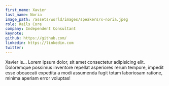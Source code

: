 ```yaml
---
first_name: Xavier
last_name: Noria
image_path: /assets/world/images/speakers/x-noria.jpeg
role: Rails Core
company: Independent Consultant
keynote:
github: https://github.com/
linkedin: https://linkedin.com
twitter:
---
```


Xavier is... Lorem ipsum dolor, sit amet consectetur adipisicing elit. Doloremque possimus inventore repellat asperiores rerum tempore, impedit esse obcaecati expedita a modi assumenda fugit totam laboriosam ratione, minima aperiam error voluptas!
